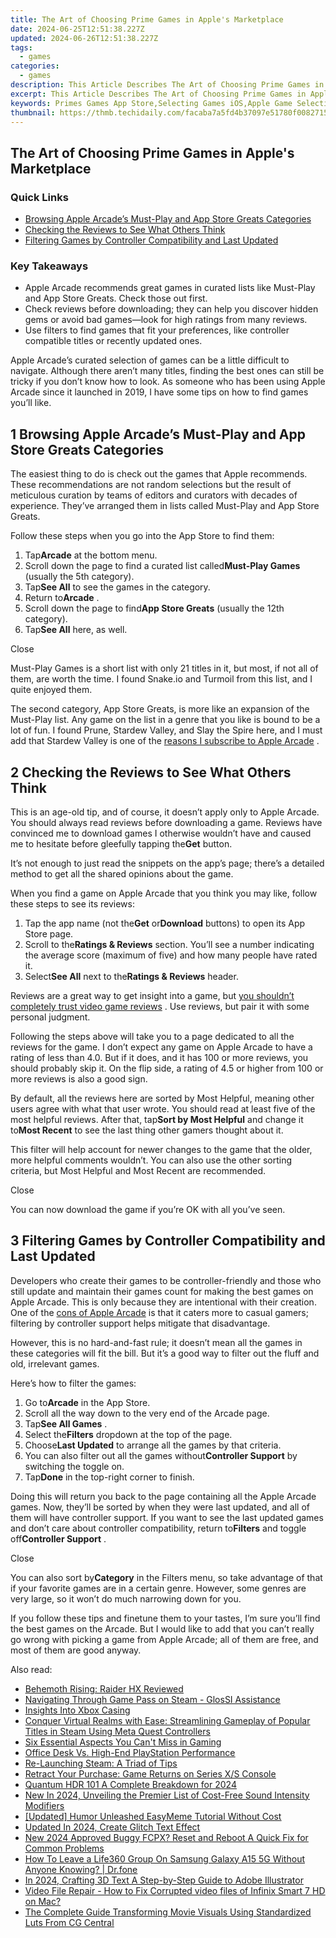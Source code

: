 ```yaml
---
title: The Art of Choosing Prime Games in Apple's Marketplace
date: 2024-06-25T12:51:38.227Z
updated: 2024-06-26T12:51:38.227Z
tags:
  - games
categories:
  - games
description: This Article Describes The Art of Choosing Prime Games in Apple's Marketplace
excerpt: This Article Describes The Art of Choosing Prime Games in Apple's Marketplace
keywords: Primes Games App Store,Selecting Games iOS,Apple Game Selection Guide,Top Apple Games Pick,Best iOS Games Choice,Prime Gaming iOS App,Choosing Premium iOS Titles
thumbnail: https://thmb.techidaily.com/facaba7a5fd4b37097e51780f00827156432b8b7f6935409750ab63148a1187d.jpg
---
```


## The Art of Choosing Prime Games in Apple's Marketplace

### Quick Links

* [Browsing Apple Arcade’s Must-Play and App Store Greats Categories](#browsing-apple-arcade-rsquo-s-must-play-and-app-store-greats-categories)
* [Checking the Reviews to See What Others Think](#checking-the-reviews-to-see-what-others-think)
* [Filtering Games by Controller Compatibility and Last Updated](#filtering-games-by-controller-compatibility-and-last-updated)

### Key Takeaways

* Apple Arcade recommends great games in curated lists like Must-Play and App Store Greats. Check those out first.
* Check reviews before downloading; they can help you discover hidden gems or avoid bad games—look for high ratings from many reviews.
* Use filters to find games that fit your preferences, like controller compatible titles or recently updated ones.

 Apple Arcade’s curated selection of games can be a little difficult to navigate. Although there aren’t many titles, finding the best ones can still be tricky if you don’t know how to look. As someone who has been using Apple Arcade since it launched in 2019, I have some tips on how to find games you’ll like.

## 1  Browsing Apple Arcade’s Must-Play and App Store Greats Categories

 The easiest thing to do is check out the games that Apple recommends. These recommendations are not random selections but the result of meticulous curation by teams of editors and curators with decades of experience. They’ve arranged them in lists called Must-Play and App Store Greats.

Follow these steps when you go into the App Store to find them:

1. Tap**Arcade** at the bottom menu.
2. Scroll down the page to find a curated list called**Must-Play Games** (usually the 5th category).
3. Tap**See All** to see the games in the category.
4. Return to**Arcade** .
5. Scroll down the page to find**App Store Greats** (usually the 12th category).
6. Tap**See All** here, as well.

Close

 Must-Play Games is a short list with only 21 titles in it, but most, if not all of them, are worth the time. I found Snake.io and Turmoil from this list, and I quite enjoyed them.

 The second category, App Store Greats, is more like an expansion of the Must-Play list. Any game on the list in a genre that you like is bound to be a lot of fun. I found Prune, Stardew Valley, and Slay the Spire here, and I must add that Stardew Valley is one of the [reasons I subscribe to Apple Arcade](https://www.makeuseof.com/apple-arcade-reasons-to-subscribe/) .

## 2 Checking the Reviews to See What Others Think

 This is an age-old tip, and of course, it doesn’t apply only to Apple Arcade. You should always read reviews before downloading a game. Reviews have convinced me to download games I otherwise wouldn’t have and caused me to hesitate before gleefully tapping the**Get** button.

 It’s not enough to just read the snippets on the app’s page; there’s a detailed method to get all the shared opinions about the game.

 When you find a game on Apple Arcade that you think you may like, follow these steps to see its reviews:

1. Tap the app name (not the**Get** or**Download** buttons) to open its App Store page.
2. Scroll to the**Ratings & Reviews** section. You’ll see a number indicating the average score (maximum of five) and how many people have rated it.
3. Select**See All** next to the**Ratings & Reviews** header.

 Reviews are a great way to get insight into a game, but [you shouldn’t completely trust video game reviews](https://www.makeuseof.com/reasons-why-you-shouldnt-trust-game-reviews-or-review-scores/) . Use reviews, but pair it with some personal judgment.

 Following the steps above will take you to a page dedicated to all the reviews for the game. I don’t expect any game on Apple Arcade to have a rating of less than 4.0\. But if it does, and it has 100 or more reviews, you should probably skip it. On the flip side, a rating of 4.5 or higher from 100 or more reviews is also a good sign.

 By default, all the reviews here are sorted by Most Helpful, meaning other users agree with what that user wrote. You should read at least five of the most helpful reviews. After that, tap**Sort by Most Helpful** and change it to**Most Recent** to see the last thing other gamers thought about it.

 This filter will help account for newer changes to the game that the older, more helpful comments wouldn’t. You can also use the other sorting criteria, but Most Helpful and Most Recent are recommended.

Close

 You can now download the game if you’re OK with all you’ve seen.

## 3 Filtering Games by Controller Compatibility and Last Updated

 Developers who create their games to be controller-friendly and those who still update and maintain their games count for making the best games on Apple Arcade. This is only because they are intentional with their creation. One of the [cons of Apple Arcade](https://www.makeuseof.com/apple-arcade-pros-and-cons/) is that it caters more to casual gamers; filtering by controller support helps mitigate that disadvantage.

 However, this is no hard-and-fast rule; it doesn’t mean all the games in these categories will fit the bill. But it’s a good way to filter out the fluff and old, irrelevant games.

Here’s how to filter the games:

1. Go to**Arcade** in the App Store.
2. Scroll all the way down to the very end of the Arcade page.
3. Tap**See All Games** .
4. Select the**Filters** dropdown at the top of the page.
5. Choose**Last Updated** to arrange all the games by that criteria.
6. You can also filter out all the games without**Controller Support** by switching the toggle on.
7. Tap**Done** in the top-right corner to finish.

 Doing this will return you back to the page containing all the Apple Arcade games. Now, they’ll be sorted by when they were last updated, and all of them will have controller support. If you want to see the last updated games and don’t care about controller compatibility, return to**Filters** and toggle off**Controller Support** .

Close

 You can also sort by**Category** in the Filters menu, so take advantage of that if your favorite games are in a certain genre. However, some genres are very large, so it won’t do much narrowing down for you.

 If you follow these tips and finetune them to your tastes, I’m sure you’ll find the best games on the Arcade. But I would like to add that you can’t really go wrong with picking a game from Apple Arcade; all of them are free, and most of them are good anyway.


<ins class="adsbygoogle"
     style="display:block"
     data-ad-format="autorelaxed"
     data-ad-client="ca-pub-7571918770474297"
     data-ad-slot="1223367746"></ins>



<ins class="adsbygoogle"
     style="display:block"
     data-ad-client="ca-pub-7571918770474297"
     data-ad-slot="8358498916"
     data-ad-format="auto"
     data-full-width-responsive="true"></ins>

<span class="atpl-alsoreadstyle">Also read:</span>
<div><ul>
<li><a href="https://games-able.techidaily.com/behemoth-rising-raider-hx-reviewed/"><u>Behemoth Rising: Raider HX Reviewed</u></a></li>
<li><a href="https://games-able.techidaily.com/navigating-through-game-pass-on-steam-glossi-assistance/"><u>Navigating Through Game Pass on Steam - GlosSI Assistance</u></a></li>
<li><a href="https://games-able.techidaily.com/insights-into-xbox-casing/"><u>Insights Into Xbox Casing</u></a></li>
<li><a href="https://games-able.techidaily.com/conquer-virtual-realms-with-ease-streamlining-gameplay-of-popular-titles-in-steam-using-meta-quest-controllers/"><u>Conquer Virtual Realms with Ease: Streamlining Gameplay of Popular Titles in Steam Using Meta Quest Controllers</u></a></li>
<li><a href="https://games-able.techidaily.com/six-essential-aspects-you-cant-miss-in-gaming/"><u>Six Essential Aspects You Can't Miss in Gaming</u></a></li>
<li><a href="https://games-able.techidaily.com/office-desk-vs-high-end-playstation-performance/"><u>Office Desk Vs. High-End PlayStation Performance</u></a></li>
<li><a href="https://games-able.techidaily.com/re-launching-steam-a-triad-of-tips/"><u>Re-Launching Steam: A Triad of Tips</u></a></li>
<li><a href="https://games-able.techidaily.com/retract-your-purchase-game-returns-on-series-xs-console/"><u>Retract Your Purchase: Game Returns on Series X/S Console</u></a></li>
<li><a href="https://extra-support.techidaily.com/quantum-hdr-101-a-complete-breakdown-for-2024/"><u>Quantum HDR 101  A Complete Breakdown for 2024</u></a></li>
<li><a href="https://sound-tweaking.techidaily.com/new-in-2024-unveiling-the-premier-list-of-cost-free-sound-intensity-modifiers/"><u>New In 2024, Unveiling the Premier List of Cost-Free Sound Intensity Modifiers</u></a></li>
<li><a href="https://some-knowledge.techidaily.com/updated-humor-unleashed-easymeme-tutorial-without-cost/"><u>[Updated] Humor Unleashed  EasyMeme Tutorial Without Cost</u></a></li>
<li><a href="https://ai-editing-video.techidaily.com/updated-in-2024-create-glitch-text-effect/"><u>Updated In 2024, Create Glitch Text Effect</u></a></li>
<li><a href="https://video-creation-software.techidaily.com/new-2024-approved-buggy-fcpx-reset-and-reboot-a-quick-fix-for-common-problems/"><u>New 2024 Approved Buggy FCPX? Reset and Reboot A Quick Fix for Common Problems</u></a></li>
<li><a href="https://location-social.techidaily.com/how-to-leave-a-life360-group-on-samsung-galaxy-a15-5g-without-anyone-knowing-drfone-by-drfone-virtual-android/"><u>How To Leave a Life360 Group On Samsung Galaxy A15 5G Without Anyone Knowing? | Dr.fone</u></a></li>
<li><a href="https://extra-hints.techidaily.com/in-2024-crafting-3d-text-a-step-by-step-guide-to-adobe-illustrator/"><u>In 2024, Crafting 3D Text  A Step-by-Step Guide to Adobe Illustrator</u></a></li>
<li><a href="https://techidaily.com/video-file-repair-how-to-fix-corrupted-video-files-of-infinix-smart-7-hd-on-mac-by-stellar-video-repair-mobile-video-repair/"><u>Video File Repair - How to Fix Corrupted video files of Infinix Smart 7 HD on Mac?</u></a></li>
<li><a href="https://extra-resources.techidaily.com/the-complete-guide-transforming-movie-visuals-using-standardized-luts-from-cg-central/"><u>The Complete Guide  Transforming Movie Visuals Using Standardized Luts From CG Central</u></a></li>
</ul></div>
